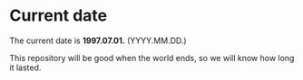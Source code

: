 # Current date

The current date is **1997.07.01.** (YYYY.MM.DD.)

This repository will be good when the world ends, so we will know how long it lasted.